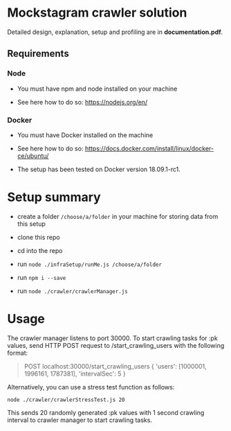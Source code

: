 

  

# Mockstagram crawler solution

  
  

Detailed design, explanation, setup and profiling are in **documentation.pdf**.

  

## Requirements

### Node

- You must have npm and node installed on your machine

- See here how to do so: https://nodejs.org/en/

  

### Docker

- You must have Docker installed on the machine

- See here how to do so: https://docs.docker.com/install/linux/docker-ce/ubuntu/

- The setup has been tested on Docker version 18.09.1-rc1.

  

# Setup summary

- create a folder `/choose/a/folder` in your machine for storing data from this setup

- clone this repo

- cd into the repo

- run `node ./infraSetup/runMe.js /choose/a/folder`

- run `npm i --save`

- run `node ./crawler/crawlerManager.js`

# Usage
The crawler manager listens to port 30000. To start crawling tasks for :pk values, send HTTP POST request to /start_crawling_users with the following format:

>POST localhost:30000/start_crawling_users
>{
>    'users': [1000001, 1996161, 1787381],
>    'intervalSec': 5
>}

Alternatively, you can use a stress test function as follows:

`node ./crawler/crawlerStressTest.js 20`

This sends 20 randomly generated :pk values with 1 second crawling interval to crawler manager to start crawling tasks.
